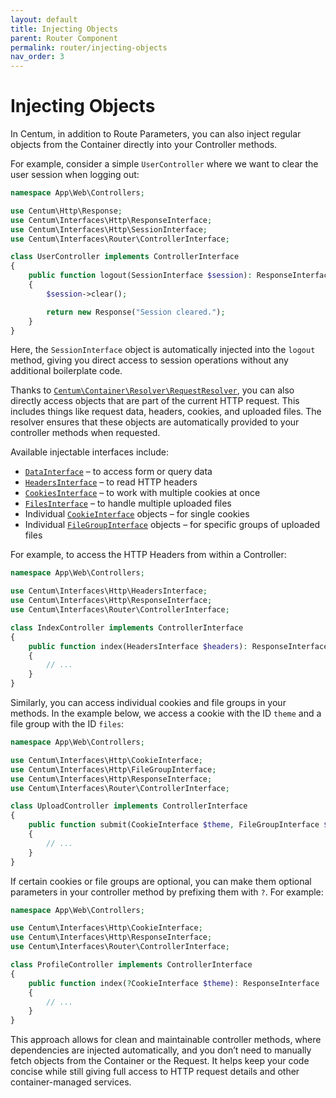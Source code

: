 ```yaml
---
layout: default
title: Injecting Objects
parent: Router Component
permalink: router/injecting-objects
nav_order: 3
---
```




# Injecting Objects

In Centum, in addition to Route Parameters, you can also inject regular objects from the Container directly into your Controller methods.

For example, consider a simple `UserController` where we want to clear the user session when logging out:

```php
namespace App\Web\Controllers;

use Centum\Http\Response;
use Centum\Interfaces\Http\ResponseInterface;
use Centum\Interfaces\Http\SessionInterface;
use Centum\Interfaces\Router\ControllerInterface;

class UserController implements ControllerInterface
{
    public function logout(SessionInterface $session): ResponseInterface
    {
        $session->clear();

        return new Response("Session cleared.");
    }
}
```

Here, the `SessionInterface` object is automatically injected into the `logout` method, giving you direct access to session operations without any additional boilerplate code.

Thanks to [`Centum\Container\Resolver\RequestResolver`](https://github.com/SidRoberts/centum/blob/main/src/Container/Resolver/RequestResolver.php), you can also directly access objects that are part of the current HTTP request.
This includes things like request data, headers, cookies, and uploaded files.
The resolver ensures that these objects are automatically provided to your controller methods when requested.

Available injectable interfaces include:

- [`DataInterface`](https://github.com/SidRoberts/centum/blob/main/src/Interfaces/Http/DataInterface.php) – to access form or query data
- [`HeadersInterface`](https://github.com/SidRoberts/centum/blob/main/src/Interfaces/Http/HeadersInterface.php) – to read HTTP headers
- [`CookiesInterface`](https://github.com/SidRoberts/centum/blob/main/src/Interfaces/Http/CookiesInterface.php) – to work with multiple cookies at once
- [`FilesInterface`](https://github.com/SidRoberts/centum/blob/main/src/Interfaces/Http/FilesInterface.php) – to handle multiple uploaded files
- Individual [`CookieInterface`](https://github.com/SidRoberts/centum/blob/main/src/Interfaces/Http/CookieInterface.php) objects – for single cookies
- Individual [`FileGroupInterface`](https://github.com/SidRoberts/centum/blob/main/src/Interfaces/Http/FileGroupInterface.php) objects – for specific groups of uploaded files

For example, to access the HTTP Headers from within a Controller:

```php
namespace App\Web\Controllers;

use Centum\Interfaces\Http\HeadersInterface;
use Centum\Interfaces\Http\ResponseInterface;
use Centum\Interfaces\Router\ControllerInterface;

class IndexController implements ControllerInterface
{
    public function index(HeadersInterface $headers): ResponseInterface
    {
        // ...
    }
}
```

Similarly, you can access individual cookies and file groups in your methods.
In the example below, we access a cookie with the ID `theme` and a file group with the ID `files`:

```php
namespace App\Web\Controllers;

use Centum\Interfaces\Http\CookieInterface;
use Centum\Interfaces\Http\FileGroupInterface;
use Centum\Interfaces\Http\ResponseInterface;
use Centum\Interfaces\Router\ControllerInterface;

class UploadController implements ControllerInterface
{
    public function submit(CookieInterface $theme, FileGroupInterface $files): ResponseInterface
    {
        // ...
    }
}
```

If certain cookies or file groups are optional, you can make them optional parameters in your controller method by prefixing them with `?`.
For example:

```php
namespace App\Web\Controllers;

use Centum\Interfaces\Http\CookieInterface;
use Centum\Interfaces\Http\ResponseInterface;
use Centum\Interfaces\Router\ControllerInterface;

class ProfileController implements ControllerInterface
{
    public function index(?CookieInterface $theme): ResponseInterface
    {
        // ...
    }
}
```

This approach allows for clean and maintainable controller methods, where dependencies are injected automatically, and you don’t need to manually fetch objects from the Container or the Request.
It helps keep your code concise while still giving full access to HTTP request details and other container-managed services.
